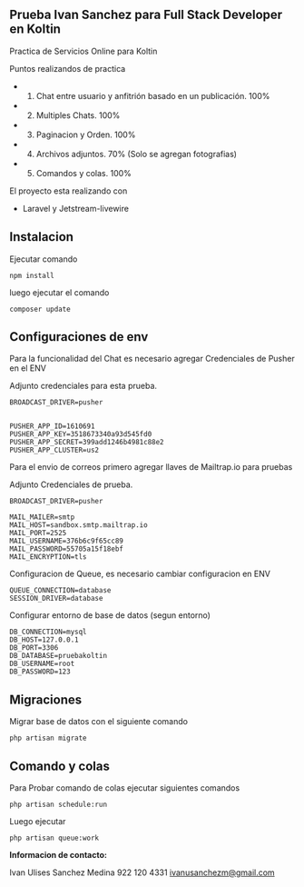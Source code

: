 
## Prueba Ivan Sanchez para Full Stack Developer en Koltin

Practica de Servicios Online para Koltin


Puntos realizandos de practica
- 1. Chat entre usuario y anfitrión basado en un publicación. 100%
- 2. Multiples Chats. 100%
- 3. Paginacion y Orden. 100%
- 4. Archivos adjuntos. 70% (Solo se agregan fotografias)
- 5. Comandos y colas. 100%

El proyecto esta realizando con 

- Laravel y Jetstream-livewire


## Instalacion

Ejecutar comando

```
npm install
```

luego ejecutar el comando

```
composer update
```


## Configuraciones de env


Para la funcionalidad del Chat es necesario agregar Credenciales de Pusher en el ENV

Adjunto credenciales para esta prueba.

```
BROADCAST_DRIVER=pusher


PUSHER_APP_ID=1610691
PUSHER_APP_KEY=3518673340a93d545fd0
PUSHER_APP_SECRET=399add1246b4981c88e2
PUSHER_APP_CLUSTER=us2
```



Para el envio de correos primero agregar llaves de Mailtrap.io para pruebas

Adjunto Credenciales de prueba.

```
BROADCAST_DRIVER=pusher

MAIL_MAILER=smtp
MAIL_HOST=sandbox.smtp.mailtrap.io
MAIL_PORT=2525
MAIL_USERNAME=376b6c9f65cc89
MAIL_PASSWORD=55705a15f18ebf
MAIL_ENCRYPTION=tls

```


Configuracion de Queue, es necesario cambiar configuracion en ENV

```
QUEUE_CONNECTION=database
SESSION_DRIVER=database

```

Configurar entorno de base de datos (segun entorno)

```
DB_CONNECTION=mysql
DB_HOST=127.0.0.1
DB_PORT=3306
DB_DATABASE=pruebakoltin
DB_USERNAME=root
DB_PASSWORD=123

```

## Migraciones

Migrar base de datos con el siguiente comando

```
php artisan migrate
```

## Comando y colas

Para Probar comando de colas ejecutar siguientes comandos

```
php artisan schedule:run

```

Luego ejecutar

```
php artisan queue:work

```


**Informacion de contacto:**

Ivan Ulises Sanchez Medina
922 120 4331
ivanusanchezm@gmail.com
